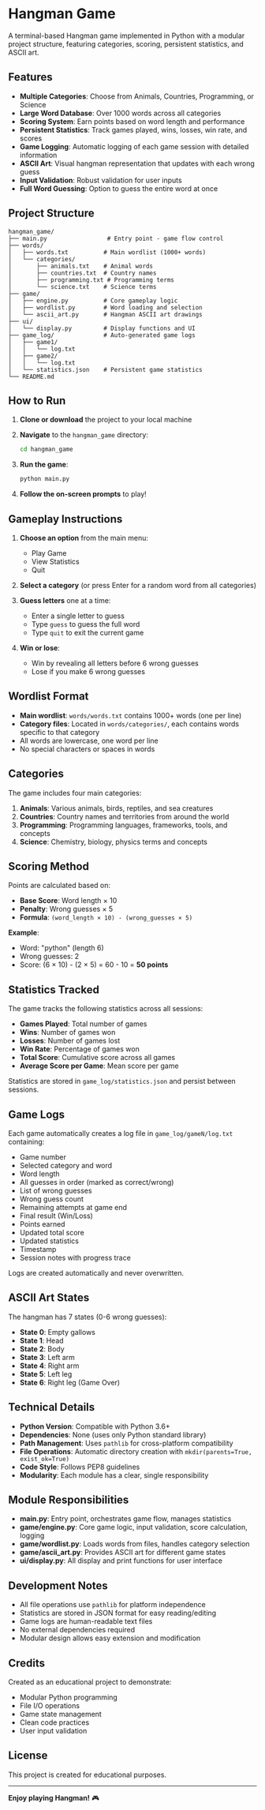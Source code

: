 # Hangman Game

A terminal-based Hangman game implemented in Python with a modular project structure, featuring categories, scoring, persistent statistics, and ASCII art.

## Features

- **Multiple Categories**: Choose from Animals, Countries, Programming, or Science
- **Large Word Database**: Over 1000 words across all categories
- **Scoring System**: Earn points based on word length and performance
- **Persistent Statistics**: Track games played, wins, losses, win rate, and scores
- **Game Logging**: Automatic logging of each game session with detailed information
- **ASCII Art**: Visual hangman representation that updates with each wrong guess
- **Input Validation**: Robust validation for user inputs
- **Full Word Guessing**: Option to guess the entire word at once

## Project Structure

```
hangman_game/
├── main.py                 # Entry point - game flow control
├── words/
│   ├── words.txt          # Main wordlist (1000+ words)
│   └── categories/
│       ├── animals.txt    # Animal words
│       ├── countries.txt  # Country names
│       ├── programming.txt # Programming terms
│       └── science.txt    # Science terms
├── game/
│   ├── engine.py          # Core gameplay logic
│   ├── wordlist.py        # Word loading and selection
│   └── ascii_art.py       # Hangman ASCII art drawings
├── ui/
│   └── display.py         # Display functions and UI
├── game_log/              # Auto-generated game logs
│   ├── game1/
│   │   └── log.txt
│   ├── game2/
│   │   └── log.txt
│   └── statistics.json    # Persistent game statistics
└── README.md
```

## How to Run

1. **Clone or download** the project to your local machine

2. **Navigate** to the `hangman_game` directory:
   ```bash
   cd hangman_game
   ```

3. **Run the game**:
   ```bash
   python main.py
   ```

4. **Follow the on-screen prompts** to play!

## Gameplay Instructions

1. **Choose an option** from the main menu:
   - Play Game
   - View Statistics
   - Quit

2. **Select a category** (or press Enter for a random word from all categories)

3. **Guess letters** one at a time:
   - Enter a single letter to guess
   - Type `guess` to guess the full word
   - Type `quit` to exit the current game

4. **Win or lose**:
   - Win by revealing all letters before 6 wrong guesses
   - Lose if you make 6 wrong guesses

## Wordlist Format

- **Main wordlist**: `words/words.txt` contains 1000+ words (one per line)
- **Category files**: Located in `words/categories/`, each contains words specific to that category
- All words are lowercase, one word per line
- No special characters or spaces in words

## Categories

The game includes four main categories:

1. **Animals**: Various animals, birds, reptiles, and sea creatures
2. **Countries**: Country names and territories from around the world
3. **Programming**: Programming languages, frameworks, tools, and concepts
4. **Science**: Chemistry, biology, physics terms and concepts

## Scoring Method

Points are calculated based on:
- **Base Score**: Word length × 10
- **Penalty**: Wrong guesses × 5
- **Formula**: `(word_length × 10) - (wrong_guesses × 5)`

**Example**: 
- Word: "python" (length 6)
- Wrong guesses: 2
- Score: (6 × 10) - (2 × 5) = 60 - 10 = **50 points**

## Statistics Tracked

The game tracks the following statistics across all sessions:
- **Games Played**: Total number of games
- **Wins**: Number of games won
- **Losses**: Number of games lost
- **Win Rate**: Percentage of games won
- **Total Score**: Cumulative score across all games
- **Average Score per Game**: Mean score per game

Statistics are stored in `game_log/statistics.json` and persist between sessions.

## Game Logs

Each game automatically creates a log file in `game_log/gameN/log.txt` containing:
- Game number
- Selected category and word
- Word length
- All guesses in order (marked as correct/wrong)
- List of wrong guesses
- Wrong guess count
- Remaining attempts at game end
- Final result (Win/Loss)
- Points earned
- Updated total score
- Updated statistics
- Timestamp
- Session notes with progress trace

Logs are created automatically and never overwritten.

## ASCII Art States

The hangman has 7 states (0-6 wrong guesses):
- **State 0**: Empty gallows
- **State 1**: Head
- **State 2**: Body
- **State 3**: Left arm
- **State 4**: Right arm
- **State 5**: Left leg
- **State 6**: Right leg (Game Over)

## Technical Details

- **Python Version**: Compatible with Python 3.6+
- **Dependencies**: None (uses only Python standard library)
- **Path Management**: Uses `pathlib` for cross-platform compatibility
- **File Operations**: Automatic directory creation with `mkdir(parents=True, exist_ok=True)`
- **Code Style**: Follows PEP8 guidelines
- **Modularity**: Each module has a clear, single responsibility

## Module Responsibilities

- **main.py**: Entry point, orchestrates game flow, manages statistics
- **game/engine.py**: Core game logic, input validation, score calculation, logging
- **game/wordlist.py**: Loads words from files, handles category selection
- **game/ascii_art.py**: Provides ASCII art for different game states
- **ui/display.py**: All display and print functions for user interface

## Development Notes

- All file operations use `pathlib` for platform independence
- Statistics are stored in JSON format for easy reading/editing
- Game logs are human-readable text files
- No external dependencies required
- Modular design allows easy extension and modification

## Credits

Created as an educational project to demonstrate:
- Modular Python programming
- File I/O operations
- Game state management
- Clean code practices
- User input validation

## License

This project is created for educational purposes.

---

**Enjoy playing Hangman!** 🎮